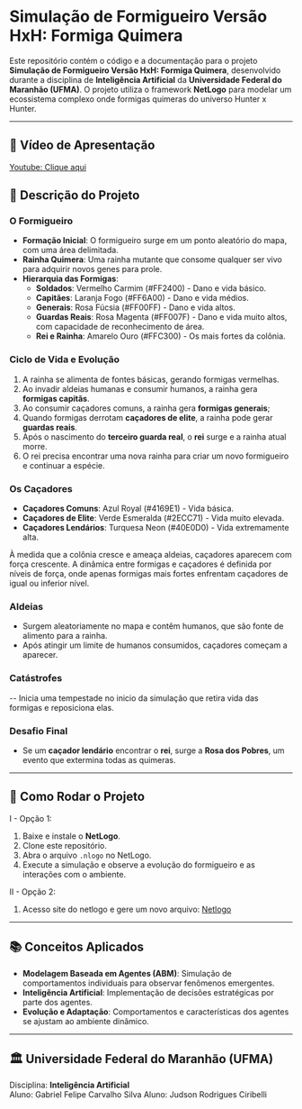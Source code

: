 # Simulação de Formigueiro Versão HxH: Formiga Quimera

Este repositório contém o código e a documentação para o projeto **Simulação de Formigueiro Versão HxH: Formiga Quimera**, desenvolvido durante a disciplina de **Inteligência Artificial** da **Universidade Federal do Maranhão (UFMA)**. O projeto utiliza o framework **NetLogo** para modelar um ecossistema complexo onde formigas quimeras do universo Hunter x Hunter.

---

## 🎥 Vídeo de Apresentação

[Youtube: Clique aqui](https://youtu.be/u3gbNbh9V3o)

## 🐜 **Descrição do Projeto**

### **O Formigueiro**

- **Formação Inicial**: O formigueiro surge em um ponto aleatório do mapa, com uma área delimitada.
- **Rainha Quimera**: Uma rainha mutante que consome qualquer ser vivo para adquirir novos genes para prole.
- **Hierarquia das Formigas**:
  - **Soldados**: Vermelho Carmim (#FF2400) - Dano e vida básico.
  - **Capitães**: Laranja Fogo (#FF6A00) - Dano e vida médios.
  - **Generais**: Rosa Fúcsia (#FF00FF) - Dano e vida altos.
  - **Guardas Reais**: Rosa Magenta (#FF007F) - Dano e vida muito altos, com capacidade de reconhecimento de área.
  - **Rei e Rainha**: Amarelo Ouro (#FFC300) - Os mais fortes da colônia.

### **Ciclo de Vida e Evolução**

1. A rainha se alimenta de fontes básicas, gerando formigas vermelhas.
2. Ao invadir aldeias humanas e consumir humanos, a rainha gera **formigas capitãs**.
3. Ao consumir caçadores comuns, a rainha gera **formigas generais**;
4. Quando formigas derrotam **caçadores de elite**, a rainha pode gerar **guardas reais**.
5. Após o nascimento do **terceiro guarda real**, o **rei** surge e a rainha atual morre.
6. O rei precisa encontrar uma nova rainha para criar um novo formigueiro e continuar a espécie.

### **Os Caçadores**

- **Caçadores Comuns**: Azul Royal (#4169E1) - Vida básica.
- **Caçadores de Elite**: Verde Esmeralda (#2ECC71) - Vida muito elevada.
- **Caçadores Lendários**: Turquesa Neon (#40E0D0) - Vida extremamente alta.

À medida que a colônia cresce e ameaça aldeias, caçadores aparecem com força crescente. A dinâmica entre formigas e caçadores é definida por níveis de força, onde apenas formigas mais fortes enfrentam caçadores de igual ou inferior nível.

### **Aldeias**

- Surgem aleatoriamente no mapa e contêm humanos, que são fonte de alimento para a rainha.
- Após atingir um limite de humanos consumidos, caçadores começam a aparecer.

### **Catástrofes**

-- Inicia uma tempestade no inicio da simulação que retira vida das formigas e reposiciona elas.

### **Desafio Final**

- Se um **caçador lendário** encontrar o **rei**, surge a **Rosa dos Pobres**, um evento que extermina todas as quimeras.

---

## 🚀 **Como Rodar o Projeto**

I - Opção 1:

1. Baixe e instale o **NetLogo**.
2. Clone este repositório.
3. Abra o arquivo `.nlogo` no NetLogo.
4. Execute a simulação e observe a evolução do formigueiro e as interações com o ambiente.

II - Opção 2:

1. Acesso site do netlogo e gere um novo arquivo: [Netlogo](https://www.netlogoweb.org/launch#NewModel)

---

## 📚 **Conceitos Aplicados**

- **Modelagem Baseada em Agentes (ABM)**: Simulação de comportamentos individuais para observar fenômenos emergentes.
- **Inteligência Artificial**: Implementação de decisões estratégicas por parte dos agentes.
- **Evolução e Adaptação**: Comportamentos e características dos agentes se ajustam ao ambiente dinâmico.

---

## 🏛 **Universidade Federal do Maranhão (UFMA)**

Disciplina: **Inteligência Artificial**  
Aluno: Gabriel Felipe Carvalho Silva
Aluno: Judson Rodrigues Ciribelli
